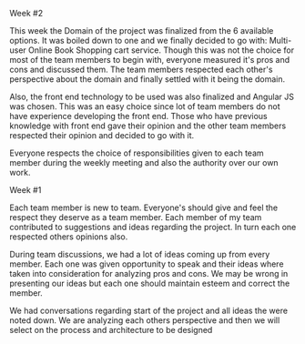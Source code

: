 Week #2

This week the Domain of the project was finalized from the 6 available options. It was boiled down to one and we finally decided to go with: Multi-user Online Book Shopping cart service. Though this was not the choice for most of the team members to begin with, everyone measured it's pros and cons and discussed them. The team members respected each other's perspective about the domain and finally settled with it being the domain.

Also, the front end technology to be used was also finalized and Angular JS was chosen. This was an easy choice since lot of team members do not have experience developing the front end. Those who have previous knowledge with front end gave their opinion and the other team members respected their opinion and decided to go with it.

Everyone respects the choice of responsibilities given to each team member during the weekly meeting and also the authority over our own work.

Week #1

Each team member is new to team. Everyone's should give and feel the respect they deserve as a team member. Each member of my team contributed to suggestions and ideas regarding the project. In turn each one respected others opinions also.

During team discussions, we had a lot of ideas coming up from every member. Each one was given opportunity to speak and their ideas where taken into consideration for analyzing pros and cons. We may be wrong in presenting our ideas but each one should maintain esteem and correct the member.

We had conversations regarding start of the project and all ideas the were noted down. We are analyzing each others perspective and then we will select on the process and architecture to be designed
